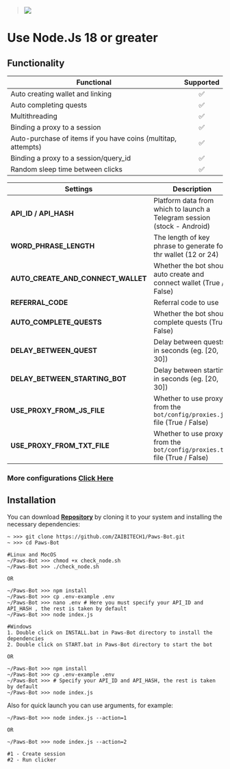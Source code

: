 > [<img src="https://img.shields.io/badge/Telegram-%40Me-orange">](https://t.me/ZAIBITECH)

# Use Node.Js 18 or greater

## Functionality

| Functional                                                    | Supported |
| ------------------------------------------------------------- | :-------: |
| Auto creating wallet and linking                              |    ✅     |
| Auto completing quests                                        |    ✅     |
| Multithreading                                                |    ✅     |
| Binding a proxy to a session                                  |    ✅     |
| Auto-purchase of items if you have coins (multitap, attempts) |    ✅     |
| Binding a proxy to a session/query_id                         |    ✅     |
| Random sleep time between clicks                              |    ✅     |



| Settings                           | Description                                                                |
| ---------------------------------- | -------------------------------------------------------------------------- |
| **API_ID / API_HASH**              | Platform data from which to launch a Telegram session (stock - Android)    |
| **WORD_PHRASE_LENGTH**             | The length of key phrase to generate for thr wallet (12 or 24)             |
| **AUTO_CREATE_AND_CONNECT_WALLET** | Whether the bot should auto create and connect wallet (True / False)       |
| **REFERRAL_CODE**                  | Referral code to use                                                       |
| **AUTO_COMPLETE_QUESTS**           | Whether the bot should complete quests (True / False)                      |
| **DELAY_BETWEEN_QUEST**            | Delay between quests in seconds (eg. [20, 30])                             |
| **DELAY_BETWEEN_STARTING_BOT**     | Delay between starting in seconds (eg. [20, 30])                           |
| **USE_PROXY_FROM_JS_FILE**         | Whether to use proxy from the `bot/config/proxies.js` file (True / False)  |
| **USE_PROXY_FROM_TXT_FILE**        | Whether to use proxy from the `bot/config/proxies.txt` file (True / False) |

### More configurations [Click Here](/README-UPDATE.md)

## Installation

You can download [**Repository**](https://github.com/ZAIBITCH1/Paws-Bot) by cloning it to your system and installing the necessary dependencies:

```shell
~ >>> git clone https://github.com/ZAIBITECH1/Paws-Bot.git
~ >>> cd Paws-Bot

#Linux and MocOS
~/Paws-Bot >>> chmod +x check_node.sh
~/Paws-Bot >>> ./check_node.sh

OR

~/Paws-Bot >>> npm install
~/Paws-Bot >>> cp .env-example .env
~/Paws-Bot >>> nano .env # Here you must specify your API_ID and API_HASH , the rest is taken by default
~/Paws-Bot >>> node index.js

#Windows
1. Double click on INSTALL.bat in Paws-Bot directory to install the dependencies
2. Double click on START.bat in Paws-Bot directory to start the bot

OR

~/Paws-Bot >>> npm install
~/Paws-Bot >>> cp .env-example .env
~/Paws-Bot >>> # Specify your API_ID and API_HASH, the rest is taken by default
~/Paws-Bot >>> node index.js
```

Also for quick launch you can use arguments, for example:

```shell
~/Paws-Bot >>> node index.js --action=1

OR

~/Paws-Bot >>> node index.js --action=2

#1 - Create session
#2 - Run clicker
```
